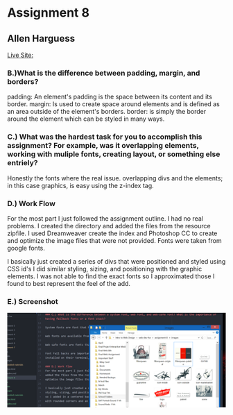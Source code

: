 # Assignment 8
## Allen Harguess

[Live Site: ](https://allenharguess701.github.io/web-dev-hw/assignment-8/)

### B.)What is the difference between padding, margin, and borders?

padding: An element's padding is the space between its content and its border.
margin: Is used to create space around elements and is defined as an area outside
of the element's borders.
border: is simply the border around the element which can be styled in many ways.

### C.) What was the hardest task for you to accomplish this assignment? For example, was it overlapping elements, working with muliple fonts, creating layout, or something else entriely?

Honestly the fonts where the real issue. overlapping divs and the elements; in this case graphics, is easy
using the z-index tag.

### D.) Work Flow
For the most part I just followed the assignment outline. I had no real problems. I created the directory and added the files from the resource zipfile. I used Dreamweaver create the index and Photoshop CC to create and optimize the image files that were not provided. Fonts were taken from google fonts.

I basically just created a series of divs that were positioned and styled using CSS id's I did similar styling, sizing, and positioning with the graphic elements. I was not able to find the exact fonts so I approximated those I found to best represent the feel of the add.

### E.) Screenshot
![Screenshot](https://raw.githubusercontent.com/allenharguess701/web-dev-hw/master/assignment-8/images/Desktop_screenshot.png)
